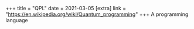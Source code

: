 +++
title = "QPL"
date = 2021-03-05
[extra]
link = "https://en.wikipedia.org/wiki/Quantum_programming"
+++
A programming language

